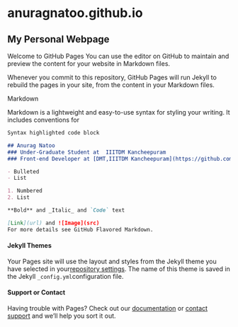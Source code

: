 # anuragnatoo.github.io
## My Personal Webpage

Welcome to GitHub Pages
You can use the editor on GitHub to maintain and preview the content for your website in Markdown files.

Whenever you commit to this repository, GitHub Pages will run Jekyll to rebuild the pages in your site, from the content in your Markdown files.

Markdown

Markdown is a lightweight and easy-to-use syntax for styling your writing. It includes conventions for
```markdown
Syntax highlighted code block

## Anurag Natoo
### Under-Graduate Student at  IIITDM Kancheepuram
### Front-end Developer at [DMT,IIITDM Kancheepuram](https://github.com/DMT-IIITDM)

- Bulleted
- List

1. Numbered
2. List

**Bold** and _Italic_ and `Code` text

[Link](url) and ![Image](src)
For more details see GitHub Flavored Markdown.

```

#### Jekyll Themes
Your Pages site will use the layout and styles from the Jekyll theme you have selected in your[repository settings](https://github.com/anuragnatoo/anuragnatoo.github.io/settings). The name of this theme is saved in the Jekyll  `_config.yml`configuration file.

#### Support or Contact
Having trouble with Pages? Check out our [documentation](https://help.github.com/categories/github-pages-basics/) or [contact support](https://github.com/contact) and we’ll help you sort it out.

